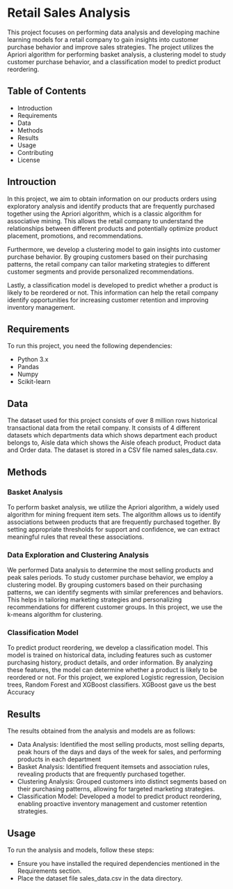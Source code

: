 # Retail Sales Analysis
This project focuses on performing data analysis and developing machine learning models for a retail company to gain insights into customer purchase behavior and improve sales strategies. The project utilizes the Apriori algorithm for performing basket analysis, a clustering model to study customer purchase behavior, and a classification model to predict product reordering.
## Table of Contents
- Introduction
- Requirements
- Data
- Methods
- Results
- Usage
- Contributing
- License

## Introuction
In this project, we aim to obtain information on our products orders  using exploratory analysis and identify products that are frequently purchased together using the Apriori algorithm, which is a classic algorithm for associative mining. This allows the retail company to understand the relationships between different products and potentially optimize product placement, promotions, and recommendations.

Furthermore, we develop a clustering model to gain insights into customer purchase behavior. By grouping customers based on their purchasing patterns, the retail company can tailor marketing strategies to different customer segments and provide personalized recommendations.

Lastly, a classification model is developed to predict whether a product is likely to be reordered or not. This information can help the retail company identify opportunities for increasing customer retention and improving inventory management.

## Requirements
To run this project, you need the following dependencies:
- Python 3.x
- Pandas
- Numpy
- Scikit-learn

## Data
The dataset used for this project consists of over 8 million rows historical transactional data from the retail company. It consists of 4 different datasets which departments data which shows department each product belongs to, Aisle data which shows the Aisle ofeach product, Product data and Order data. The dataset is stored in a CSV file named sales_data.csv.

## Methods
### Basket Analysis
To perform basket analysis, we utilize the Apriori algorithm, a widely used algorithm for mining frequent item sets. The algorithm allows us to identify associations between products that are frequently purchased together. By setting appropriate thresholds for support and confidence, we can extract meaningful rules that reveal these associations.
### Data Exploration and Clustering Analysis
We performed Data analysis to determine the most selling products and peak sales periods. To study customer purchase behavior, we employ a clustering model. By grouping customers based on their purchasing patterns, we can identify segments with similar preferences and behaviors. This helps in tailoring marketing strategies and personalizing recommendations for different customer groups. In this project, we use the k-means algorithm for clustering.
### Classification Model
To predict product reordering, we develop a classification model. This model is trained on historical data, including features such as customer purchasing history, product details, and order information. By analyzing these features, the model can determine whether a product is likely to be reordered or not. For this project, we explored Logistic regression, Decision trees, Random Forest and XGBoost classifiers. XGBoost gave us the best Accuracy

## Results
The results obtained from the analysis and models are as follows:
- Data Analysis: Identified the most selling products, most selling departs, peak hours of the days and days of the week for sales, and performing products in each department
- Basket Analysis: Identified frequent itemsets and association rules, revealing products that are frequently purchased together.
- Clustering Analysis: Grouped customers into distinct segments based on their purchasing patterns, allowing for targeted marketing strategies.
- Classification Model: Developed a model to predict product reordering, enabling proactive inventory management and customer retention strategies.

## Usage
To run the analysis and models, follow these steps:
- Ensure you have installed the required dependencies mentioned in the Requirements section.
- Place the dataset file sales_data.csv in the data directory.
